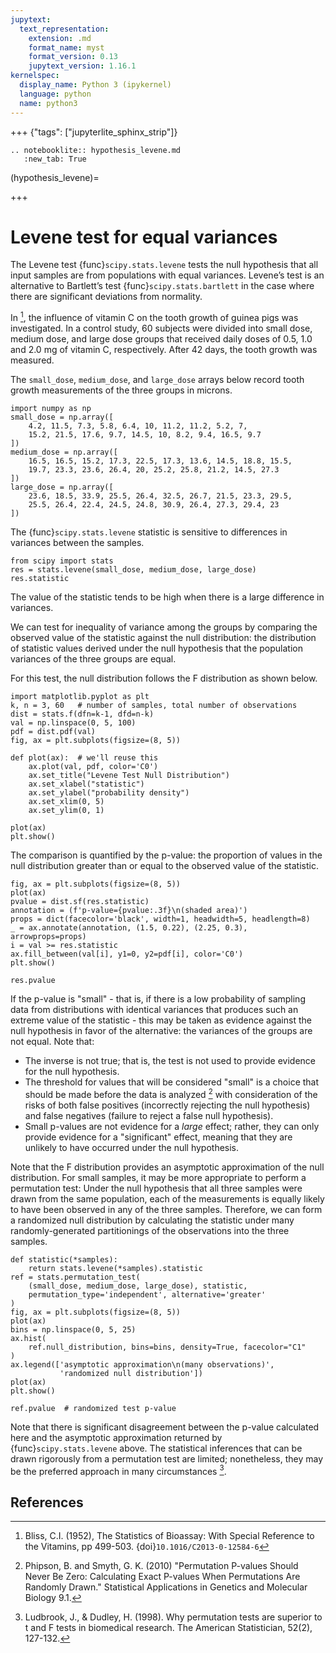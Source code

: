 ```yaml
---
jupytext:
  text_representation:
    extension: .md
    format_name: myst
    format_version: 0.13
    jupytext_version: 1.16.1
kernelspec:
  display_name: Python 3 (ipykernel)
  language: python
  name: python3
---
```


+++ {"tags": ["jupyterlite_sphinx_strip"]}

```{eval-rst}
.. notebooklite:: hypothesis_levene.md
   :new_tab: True
```

(hypothesis_levene)=

+++

# Levene test for equal variances

The Levene test {func}`scipy.stats.levene` tests the null hypothesis that all
input samples are from populations with equal variances. Levene’s test is an
alternative to Bartlett’s test {func}`scipy.stats.bartlett` in the case where
there are significant deviations from normality.

In [^1], the influence of vitamin C on the tooth growth of guinea pigs was
investigated. In a control study, 60 subjects were divided into small dose,
medium dose, and large dose groups that received daily doses of 0.5, 1.0 and
2.0 mg of vitamin C, respectively. After 42 days, the tooth growth was measured.

The `small_dose`, `medium_dose`, and `large_dose` arrays below record
tooth growth measurements of the three groups in microns.

```{code-cell}
import numpy as np
small_dose = np.array([
    4.2, 11.5, 7.3, 5.8, 6.4, 10, 11.2, 11.2, 5.2, 7,
    15.2, 21.5, 17.6, 9.7, 14.5, 10, 8.2, 9.4, 16.5, 9.7
])
medium_dose = np.array([
    16.5, 16.5, 15.2, 17.3, 22.5, 17.3, 13.6, 14.5, 18.8, 15.5,
    19.7, 23.3, 23.6, 26.4, 20, 25.2, 25.8, 21.2, 14.5, 27.3
])
large_dose = np.array([
    23.6, 18.5, 33.9, 25.5, 26.4, 32.5, 26.7, 21.5, 23.3, 29.5,
    25.5, 26.4, 22.4, 24.5, 24.8, 30.9, 26.4, 27.3, 29.4, 23
])
```

The {func}`scipy.stats.levene` statistic is sensitive to differences in
variances between the samples.

```{code-cell}
from scipy import stats
res = stats.levene(small_dose, medium_dose, large_dose)
res.statistic
```

The value of the statistic tends to be high when there is a large difference in
variances.

We can test for inequality of variance among the groups by comparing the
observed value of the statistic against the null distribution: the distribution
of statistic values derived under the null hypothesis that the population
variances of the three groups are equal.

For this test, the null distribution follows the F distribution as shown below.

```{code-cell}
import matplotlib.pyplot as plt
k, n = 3, 60   # number of samples, total number of observations
dist = stats.f(dfn=k-1, dfd=n-k)
val = np.linspace(0, 5, 100)
pdf = dist.pdf(val)
fig, ax = plt.subplots(figsize=(8, 5))

def plot(ax):  # we'll reuse this
    ax.plot(val, pdf, color='C0')
    ax.set_title("Levene Test Null Distribution")
    ax.set_xlabel("statistic")
    ax.set_ylabel("probability density")
    ax.set_xlim(0, 5)
    ax.set_ylim(0, 1)

plot(ax)
plt.show()
```

The comparison is quantified by the p-value: the proportion of values in the
null distribution greater than or equal to the observed value of the statistic.

```{code-cell}
fig, ax = plt.subplots(figsize=(8, 5))
plot(ax)
pvalue = dist.sf(res.statistic)
annotation = (f'p-value={pvalue:.3f}\n(shaded area)')
props = dict(facecolor='black', width=1, headwidth=5, headlength=8)
_ = ax.annotate(annotation, (1.5, 0.22), (2.25, 0.3), arrowprops=props)
i = val >= res.statistic
ax.fill_between(val[i], y1=0, y2=pdf[i], color='C0')
plt.show()
```

```{code-cell}
res.pvalue
```

If the p-value is "small" - that is, if there is a low probability of sampling
data from distributions with identical variances that produces such an extreme
value of the statistic - this may be taken as evidence against the null
hypothesis in favor of the alternative: the variances of the groups are not
equal. Note that:

- The inverse is not true; that is, the test is not used to provide
  evidence for the null hypothesis.
- The threshold for values that will be considered "small" is a choice that
  should be made before the data is analyzed [^2] with consideration of the
  risks of both false positives (incorrectly rejecting the null hypothesis)
  and false negatives (failure to reject a false null hypothesis).
- Small p-values are not evidence for a *large* effect; rather, they can
  only provide evidence for a "significant" effect, meaning that they are
  unlikely to have occurred under the null hypothesis.

Note that the F distribution provides an asymptotic approximation of the null
distribution. For small samples, it may be more appropriate to perform a
permutation test: Under the null hypothesis that all three samples were drawn
from the same population, each of the measurements is equally likely to have
been observed in any of the three samples. Therefore, we can form a randomized
null distribution by calculating the statistic under many randomly-generated
partitionings of the observations into the three samples.

```{code-cell}
def statistic(*samples):
    return stats.levene(*samples).statistic
ref = stats.permutation_test(
    (small_dose, medium_dose, large_dose), statistic,
    permutation_type='independent', alternative='greater'
)
fig, ax = plt.subplots(figsize=(8, 5))
plot(ax)
bins = np.linspace(0, 5, 25)
ax.hist(
    ref.null_distribution, bins=bins, density=True, facecolor="C1"
)
ax.legend(['asymptotic approximation\n(many observations)',
           'randomized null distribution'])
plot(ax)
plt.show()
```

```{code-cell}
ref.pvalue  # randomized test p-value
```

Note that there is significant disagreement between the p-value calculated here
and the asymptotic approximation returned by {func}`scipy.stats.levene` above.
The statistical inferences that can be drawn rigorously from a permutation test
are limited; nonetheless, they may be the preferred approach in many
circumstances [^3].

## References

[^1]: Bliss, C.I. (1952), The Statistics of Bioassay: With Special Reference to
the Vitamins, pp 499-503. {doi}`10.1016/C2013-0-12584-6`
[^2]: Phipson, B. and Smyth, G. K. (2010) "Permutation P-values Should Never Be Zero:
Calculating Exact P-values When Permutations Are Randomly Drawn." Statistical
Applications in Genetics and Molecular Biology 9.1.
[^3]: Ludbrook, J., & Dudley, H. (1998). Why permutation tests are superior to
t and F tests in biomedical research. The American Statistician, 52(2), 127-132.
